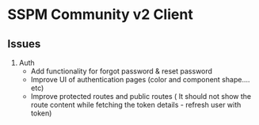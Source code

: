# SSPM Community v2 Client

## Issues
1. Auth
    - Add functionality for forgot password & reset password
    - Improve UI of authentication pages (color and component shape.... etc)
    - Improve protected routes and public routes ( It should not show the route content while fetching the token details - refresh user with token)

